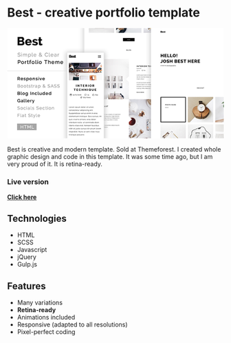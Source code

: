 # Best - creative portfolio template

![Best template thumbnail](https://github.com/damiankomonski/best-template/blob/main/cover-image.png?raw=true)

Best is creative and modern template. Sold at Themeforest. I created whole graphic
design and code in this template. It was some time ago, but I am very proud of it. It is retina-ready.

### Live version
**[Click here](https://themeforest.net/item/best-creative-clean-modern-portfolio-template/19192641)**   


## Technologies
- HTML
- SCSS
- Javascript
- jQuery
- Gulp.js

## Features
- Many variations
- **Retina-ready**
- Animations included
- Responsive (adapted to all resolutions)
- Pixel-perfect coding